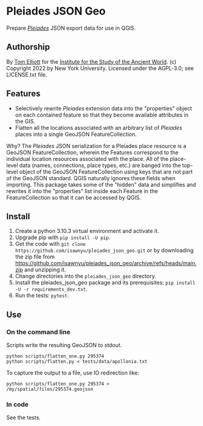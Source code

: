 # Pleiades JSON Geo

Prepare *[Pleiades](https://pleiades.stoa.org)* JSON export data for use in QGIS.

## Authorship

By [Tom Elliott](https://github.com/paregorios) for the [Institute for the Study of the Ancient World](https://isaw.nyu.edu). (c) Copyright 2022 by New York University. Licensed under the AGPL-3.0; see LICENSE.txt file.

## Features

- Selectively rewrite *Pleiades* extension data into the "properties" object on each contained feature so that they become available attributes in the GIS.
- Flatten all the locations associated with an arbitrary list of *Pleiades* places into a single GeoJSON FeatureCollection.

Why? The *Pleiades* JSON serialization for a Pleiades place resource is a GeoJSON FeatureCollection, wherein the Features correspond to the individual location resources associated with the place. All of the place-level data (names, connections, place types, etc.) are banged into the top-level object of the GeoJSON FeatureCollection using keys that are not part of the GeoJSON standard. QGIS naturally ignores these fields when importing. This package takes some of the "hidden" data and simplifies and rewrites it into the "properties" list inside each Feature in the FeatureCollection so that it can be accessed by QGIS.

## Install

1. Create a python 3.10.3 virtual environment and activate it.
2. Upgrade pip with `pip install -U pip`.
3. Get the code with `git clone https://github.com/isawnyu/pleiades_json_geo.git` or by downloading the zip file from https://github.com/isawnyu/pleiades_json_geo/archive/refs/heads/main.zip and unzipping it. 
4. Change directories into the `pleiades_json_geo` directory.
5. Install the pleiades_json_geo package and its prerequisites: `pip install -U -r requirements_dev.txt`.
6. Run the tests: `pytest`.

## Use

### On the command line

Scripts write the resulting GeoJSON to stdout. 

```
python scripts/flatten_one.py 295374
python scripts/flatten.py < tests/data/apollonia.txt
```

To capture the output to a file, use IO redirection like:

```
python scripts/flatten_one.py 295374 > /my/spatial/files/295374.geojson
```

### In code

See the tests.

